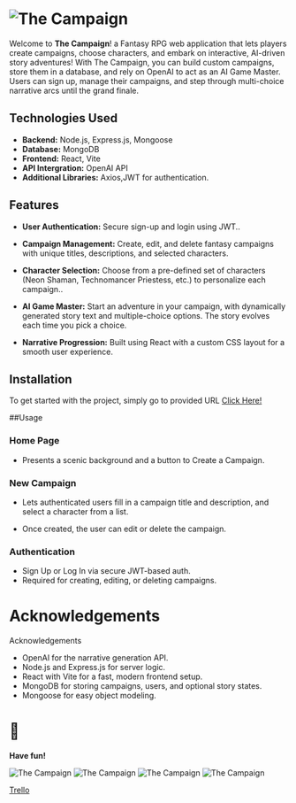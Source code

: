 # ![The Campaign](https://i.imgur.com/Zcf8HTD.png)

Welcome to **The Campaign**! a Fantasy RPG web application that lets players create campaigns, choose characters, and embark on interactive, AI-driven story adventures! With The Campaign, you can build custom campaigns, store them in a database, and rely on OpenAI to act as an AI Game Master. Users can sign up, manage their campaigns, and step through multi-choice narrative arcs until the grand finale.

## Technologies Used
- **Backend:** Node.js, Express.js, Mongoose
- **Database:** MongoDB
- **Frontend:** React, Vite
- **API Intergration:** OpenAI API
- **Additional Libraries:** Axios,JWT for authentication.

## Features
- **User Authentication:** Secure sign-up and login using JWT..

- **Campaign Management:** Create, edit, and delete fantasy campaigns with unique titles, descriptions, and selected characters.

- **Character Selection:** Choose from a pre-defined set of characters (Neon Shaman, Technomancer Priestess, etc.) to personalize each campaign..

- **AI Game Master:** Start an adventure in your campaign, with dynamically generated story text and multiple-choice options. The story evolves each time you pick a choice.

- **Narrative Progression:** Built using React with a custom CSS layout for a smooth user experience.



## Installation
To get started with the project, simply go to provided URL
[Click Here!](https://thecampaign-88f02c968441.herokuapp.com/)

##Usage

### Home Page

- Presents a scenic background and a button to Create a Campaign.

### New Campaign

- Lets authenticated users fill in a campaign title and description, and select a character from a list.

- Once created, the user can edit or delete the campaign.


### Authentication

- Sign Up or Log In via secure JWT-based auth.
- Required for creating, editing, or deleting campaigns.

# Acknowledgements

Acknowledgements
- OpenAI for the narrative generation API.
- Node.js and Express.js for server logic.
- React with Vite for a fast, modern frontend setup.
- MongoDB for storing campaigns, users, and optional story states.
- Mongoose for easy object modeling.


# 🎉
**Have fun!** 


![The Campaign](https://i.imgur.com/wbPkEWt.png)
![The Campaign](https://i.imgur.com/9pGjecf.png)
![The Campaign](https://i.imgur.com/v2WgHU0.png)
![The Campaign](https://i.imgur.com/SYFplMK.png)

[Trello](https://trello.com/b/tEqQenZZ/project-3)
